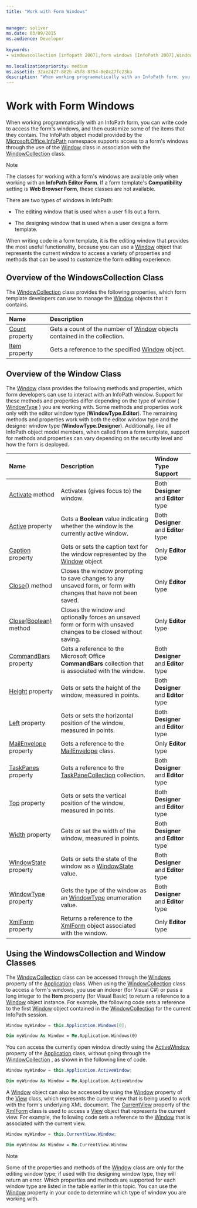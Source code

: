 ```yaml
---
title: "Work with Form Windows"
 
 
manager: soliver
ms.date: 03/09/2015
ms.audience: Developer
 
keywords:
- windowscollection [infopath 2007],form windows [InfoPath 2007],Window class [InfoPath 2007]
 
ms.localizationpriority: medium
ms.assetid: 32ae2427-882b-45f8-8754-0e8c27fc23ba
description: "When working programmatically with an InfoPath form, you can write code to access the form's windows, and then customize some of the items that they contain. The InfoPath object model provided by the Microsoft.Office.InfoPath namespace supports access to a form's windows through the use of the Window class in association with the WindowCollection class."
---
```


# Work with Form Windows

When working programmatically with an InfoPath form, you can write code to access the form's windows, and then customize some of the items that they contain. The InfoPath object model provided by the [Microsoft.Office.InfoPath](https://msdn.microsoft.com/library/Microsoft.Office.InfoPath.aspx) namespace supports access to a form's windows through the use of the [Window](https://msdn.microsoft.com/library/Microsoft.Office.InfoPath.Window.aspx) class in association with the [WindowCollection](https://msdn.microsoft.com/library/Microsoft.Office.InfoPath.WindowCollection.aspx) class. 
  
> [!NOTE]
> The classes for working with a form's windows are available only when working with an **InfoPath Editor Form**. If a form template's **Compatibility** setting is **Web Browser Form**, these classes are not available. 
  
There are two types of windows in InfoPath: 
  
- The editing window that is used when a user fills out a form.
    
- The designing window that is used when a user designs a form template.
    
When writing code in a form template, it is the editing window that provides the most useful functionality, because you can use a [Window](https://msdn.microsoft.com/library/Microsoft.Office.InfoPath.Window.aspx) object that represents the current window to access a variety of properties and methods that can be used to customize the form editing experience. 
  
## Overview of the WindowsCollection Class

The [WindowCollection](https://msdn.microsoft.com/library/Microsoft.Office.InfoPath.WindowCollection.aspx) class provides the following properties, which form template developers can use to manage the [Window](https://msdn.microsoft.com/library/Microsoft.Office.InfoPath.Window.aspx) objects that it contains. 
  
|**Name**|**Description**|
|:-----|:-----|
|[Count](https://msdn.microsoft.com/library/Microsoft.Office.InfoPath.WindowCollection.Count.aspx) property  <br/> |Gets a count of the number of [Window](https://msdn.microsoft.com/library/Microsoft.Office.InfoPath.Window.aspx) objects contained in the collection.  <br/> |
|[Item](https://msdn.microsoft.com/library/Microsoft.Office.InfoPath.WindowCollection.Item.aspx) property  <br/> |Gets a reference to the specified [Window](https://msdn.microsoft.com/library/Microsoft.Office.InfoPath.Window.aspx) object.  <br/> |
   
## Overview of the Window Class

The [Window](https://msdn.microsoft.com/library/Microsoft.Office.InfoPath.Window.aspx) class provides the following methods and properties, which form developers can use to interact with an InfoPath window. Support for these methods and properties differ depending on the type of window ( [WindowType](https://msdn.microsoft.com/library/Microsoft.Office.InfoPath.WindowType.aspx) ) you are working with. Some methods and properties work only with the editor window type (**WindowType.Editor**). The remaining methods and properties work with both the editor window type and the designer window type (**WindowType.Designer**). Additionally, like all InfoPath object model members, when called from a form template, support for methods and properties can vary depending on the security level and how the form is deployed.
  
|**Name**|**Description**|**Window Type Support**|
|:-----|:-----|:-----|
|[Activate](https://msdn.microsoft.com/library/Microsoft.Office.InfoPath.Window.Activate.aspx) method  <br/> |Activates (gives focus to) the window.  <br/> |Both **Designer** and **Editor** type  <br/> |
|[Active](https://msdn.microsoft.com/library/Microsoft.Office.InfoPath.Window.Active.aspx) property  <br/> |Gets a **Boolean** value indicating whether the window is the currently active window.  <br/> |Both **Designer** and **Editor** type  <br/> |
|[Caption](https://msdn.microsoft.com/library/Microsoft.Office.InfoPath.Window.Caption.aspx) property  <br/> |Gets or sets the caption text for the window represented by the [Window](https://msdn.microsoft.com/library/Microsoft.Office.InfoPath.Window.aspx) object.  <br/> |Only **Editor** type  <br/> |
|[Close()](https://msdn.microsoft.com/library/Microsoft.Office.InfoPath.Window.Close.aspx) method  <br/> |Closes the window prompting to save changes to any unsaved form, or form with changes that have not been saved.  <br/> |Only **Editor** type  <br/> |
|[Close(Boolean)](https://msdn.microsoft.com/library/Microsoft.Office.InfoPath.Window.Close.aspx) method  <br/> |Closes the window and optionally forces an unsaved form or form with unsaved changes to be closed without saving.  <br/> |Only **Editor** type  <br/> |
|[CommandBars](https://msdn.microsoft.com/library/Microsoft.Office.InfoPath.Window.CommandBars.aspx) property  <br/> |Gets a reference to the Microsoft Office **CommandBars** collection that is associated with the window.  <br/> |Both **Designer** and **Editor** type  <br/> |
|[Height](https://msdn.microsoft.com/library/Microsoft.Office.InfoPath.Window.Height.aspx) property  <br/> |Gets or sets the height of the window, measured in points.  <br/> |Both **Designer** and **Editor** type  <br/> |
|[Left](https://msdn.microsoft.com/library/Microsoft.Office.InfoPath.Window.Left.aspx) property  <br/> |Gets or sets the horizontal position of the window, measured in points.  <br/> |Both **Designer** and **Editor** type  <br/> |
|[MailEnvelope](https://msdn.microsoft.com/library/Microsoft.Office.InfoPath.Window.MailEnvelope.aspx) property  <br/> |Gets a reference to the [MailEnvelope](https://msdn.microsoft.com/library/Microsoft.Office.InfoPath.MailEnvelope.aspx) class.  <br/> |Only **Editor** type  <br/> |
|[TaskPanes](https://msdn.microsoft.com/library/Microsoft.Office.InfoPath.Window.TaskPanes.aspx) property  <br/> |Gets a reference to the [TaskPaneCollection](https://msdn.microsoft.com/library/Microsoft.Office.InfoPath.TaskPaneCollection.aspx) collection.  <br/> |Both **Designer** and **Editor** type  <br/> |
|[Top](https://msdn.microsoft.com/library/Microsoft.Office.InfoPath.Window.Top.aspx) property  <br/> |Gets or sets the vertical position of the window, measured in points.  <br/> |Both **Designer** and **Editor** type  <br/> |
|[Width](https://msdn.microsoft.com/library/Microsoft.Office.InfoPath.Window.Width.aspx) property  <br/> |Gets or set the width of the window, measured in points.  <br/> |Both **Designer** and **Editor** type  <br/> |
|[WindowState](https://msdn.microsoft.com/library/Microsoft.Office.InfoPath.Window.WindowState.aspx) property  <br/> |Gets or sets the state of the window as a [WindowState](https://msdn.microsoft.com/library/Microsoft.Office.InfoPath.WindowState.aspx) value.  <br/> |Both **Designer** and **Editor** type  <br/> |
|[WindowType](https://msdn.microsoft.com/library/Microsoft.Office.InfoPath.Window.WindowType.aspx) property  <br/> |Gets the type of the window as an [WindowType](https://msdn.microsoft.com/library/Microsoft.Office.InfoPath.WindowType.aspx) enumeration value.  <br/> |Both **Designer** and **Editor** type  <br/> |
|[XmlForm](https://msdn.microsoft.com/library/Microsoft.Office.InfoPath.Window.XmlForm.aspx) property  <br/> |Returns a reference to the [XmlForm](https://msdn.microsoft.com/library/Microsoft.Office.InfoPath.XmlForm.aspx) object associated with the window.  <br/> |Only **Editor** type  <br/> |
   
## Using the WindowsCollection and Window Classes

The [WindowCollection](https://msdn.microsoft.com/library/Microsoft.Office.InfoPath.WindowCollection.aspx) class can be accessed through the [Windows](https://msdn.microsoft.com/library/Microsoft.Office.InfoPath.Application.Windows.aspx) property of the [Application](https://msdn.microsoft.com/library/Microsoft.Office.InfoPath.Application.aspx) class. When using the [WindowCollection](https://msdn.microsoft.com/library/Microsoft.Office.InfoPath.WindowCollection.aspx) class to access a form's windows, you use an indexer (for Visual C#) or pass a long integer to the **Item** property (for Visual Basic) to return a reference to a [Window](https://msdn.microsoft.com/library/Microsoft.Office.InfoPath.Window.aspx) object instance. For example, the following code sets a reference to the first [Window](https://msdn.microsoft.com/library/Microsoft.Office.InfoPath.Window.aspx) object contained in the [WindowCollection](https://msdn.microsoft.com/library/Microsoft.Office.InfoPath.WindowCollection.aspx) for the current InfoPath session. 
  
```cs
Window myWindow = this.Application.Windows[0];
```

```vb
Dim myWindow As Window = Me.Application.Windows(0)
```

You can access the currently open window directly using the [ActiveWindow](https://msdn.microsoft.com/library/Microsoft.Office.InfoPath.Application.ActiveWindow.aspx) property of the [Application](https://msdn.microsoft.com/library/Microsoft.Office.InfoPath.Application.aspx) class, without going through the [WindowCollection](https://msdn.microsoft.com/library/Microsoft.Office.InfoPath.WindowCollection.aspx) , as shown in the following line of code. 
  
```cs
Window myWindow = this.Application.ActiveWindow;
```

```vb
Dim myWindow As Window = Me.Application.ActiveWindow
```

A [Window](https://msdn.microsoft.com/library/Microsoft.Office.InfoPath.Window.aspx) object can also be accessed by using the [Window](https://msdn.microsoft.com/library/Microsoft.Office.InfoPath.View.Window.aspx) property of the [View](https://msdn.microsoft.com/library/Microsoft.Office.InfoPath.View.aspx) class, which represents the current view that is being used to work with the form's underlying XML document. The [CurrentView](https://msdn.microsoft.com/library/Microsoft.Office.InfoPath.XmlForm.CurrentView.aspx) property of the [XmlForm](https://msdn.microsoft.com/library/Microsoft.Office.InfoPath.XmlForm.aspx) class is used to access a [View](https://msdn.microsoft.com/library/Microsoft.Office.InfoPath.View.aspx) object that represents the current view. For example, the following code sets a reference to the [Window](https://msdn.microsoft.com/library/Microsoft.Office.InfoPath.Window.aspx) that is associated with the current view. 
  
```cs
Window myWindow = this.CurrentView.Window;
```

```vb
Dim myWindow As Window = Me.CurrentView.Window
```

> [!NOTE]
> Some of the properties and methods of the [Window](https://msdn.microsoft.com/library/Microsoft.Office.InfoPath.Window.aspx) class are only for the editing window type; if used with the designing window type, they will return an error. Which properties and methods are supported for each window type are listed in the table earlier in this topic. You can use the [Window](https://msdn.microsoft.com/library/Microsoft.Office.InfoPath.Window.aspx) property in your code to determine which type of window you are working with. 
  

